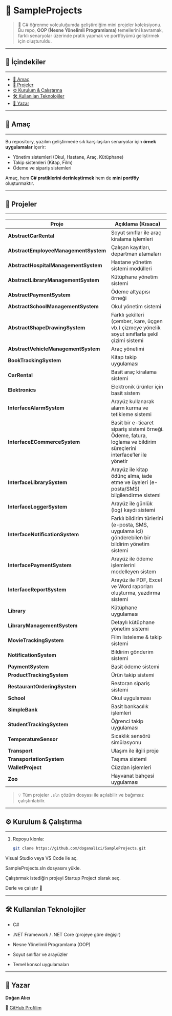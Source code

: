 # 📘 SampleProjects

> 🚀 C# öğrenme yolculuğumda geliştirdiğim mini projeler koleksiyonu.  
> Bu repo, **OOP (Nesne Yönelimli Programlama)** temellerini kavramak, farklı senaryolar üzerinde pratik yapmak ve portföyümü geliştirmek için oluşturuldu.  

---

## 📂 İçindekiler
------------------
- [🎯 Amaç](#-amaç)  
- [📑 Projeler](#-projeler)  
- [⚙️ Kurulum & Çalıştırma](#️-kurulum--çalıştırma)  
- [🛠️ Kullanılan Teknolojiler](#️-kullanılan-teknolojiler)  
- [👤 Yazar](#-yazar)  

---

## 🎯 Amaç
-----------
Bu repository, yazılım geliştirmede sık karşılaşılan senaryolar için **örnek uygulamalar** içerir:  
- Yönetim sistemleri (Okul, Hastane, Araç, Kütüphane)  
- Takip sistemleri (Kitap, Film)  
- Ödeme ve sipariş sistemleri  

Amaç, hem **C# pratiklerini derinleştirmek** hem de **mini portföy** oluşturmaktır.

---

## 📑 Projeler
---------------
| Proje | Açıklama (Kısaca) |
|-------|-----------------|
| **AbstractCarRental** | Soyut sınıflar ile araç kiralama işlemleri |
| **AbstractEmployeeManagementSystem** | Çalışan kayıtları, departman atamaları |
| **AbstractHospitalManagementSystem** | Hastane yönetim sistemi modülleri |
| **AbstractLibraryManagementSystem** | Kütüphane yönetim sistemi |
| **AbstractPaymentSystem** | Ödeme altyapısı örneği |
| **AbstractSchoolManagementSystem** | Okul yönetim sistemi |
| **AbstractShapeDrawingSystem** | Farklı şekilleri (çember, kare, üçgen vb.) çizmeye yönelik soyut sınıflarla şekil çizimi sistemi |
| **AbstractVehicleManagementSystem** | Araç yönetimi |
| **BookTrackingSystem** | Kitap takip uygulaması |
| **CarRental** | Basit araç kiralama sistemi |
| **Elektronics** | Elektronik ürünler için basit sistem |
| **InterfaceAlarmSystem** | Arayüz kullanarak alarm kurma ve tetikleme sistemi |
| **InterfaceECommerceSystem** | Basit bir e-ticaret sipariş sistemi örneği. Ödeme, fatura, loglama ve bildirim süreçlerini interface’ler ile yönetir |
| **InterfaceLibrarySystem** | Arayüz ile kitap ödünç alma, iade etme ve üyeleri (e-posta/SMS) bilgilendirme sistemi |
| **InterfaceLoggerSystem** | Arayüz ile günlük (log) kaydı sistemi |
| **InterfaceNotificationSystem** | Farklı bildirim türlerini (e-posta, SMS, uygulama içi) gönderebilen bir bildirim yönetim sistemi |
| **InterfacePaymentSystem** | Arayüz ile ödeme işlemlerini modelleyen sistem |
| **InterfaceReportSystem** | Arayüz ile PDF, Excel ve Word raporları oluşturma, yazdırma sistemi |
| **Library** | Kütüphane uygulaması |
| **LibraryManagementSystem** | Detaylı kütüphane yönetim sistemi |
| **MovieTrackingSystem** | Film listeleme & takip sistemi |
| **NotificationSystem** | Bildirim gönderim sistemi |
| **PaymentSystem** | Basit ödeme sistemi |
| **ProductTrackingSystem** | Ürün takip sistemi |
| **RestaurantOrderingSystem** | Restoran sipariş sistemi |
| **School** | Okul uygulaması |
| **SimpleBank** | Basit bankacılık işlemleri |
| **StudentTrackingSystem** | Öğrenci takip uygulaması |
| **TemperatureSensor** | Sıcaklık sensörü simülasyonu |
| **Transport** | Ulaşım ile ilgili proje |
| **TransportationSystem** | Taşıma sistemi |
| **WalletProject** | Cüzdan işlemleri |
| **Zoo** | Hayvanat bahçesi uygulaması |
> 💡 Tüm projeler `.sln` çözüm dosyası ile açılabilir ve bağımsız çalıştırılabilir.

---

## ⚙️ Kurulum & Çalıştırma
---------------------------
1. Repoyu klonla:
   ```bash
   git clone https://github.com/doganalici/SampleProjects.git
Visual Studio veya VS Code ile aç.

SampleProjects.sln dosyasını yükle.

Çalıştırmak istediğin projeyi Startup Project olarak seç.

Derle ve çalıştır 🎉

---

🛠️ Kullanılan Teknolojiler
--------------------------

*  C#
  
*  .NET Framework / .NET Core (projeye göre değişir)
  
*  Nesne Yönelimli Programlama (OOP)
  
*  Soyut sınıflar ve arayüzler
  
*  Temel konsol uygulamaları
  
---

👤 Yazar
---------
**Doğan Alıcı**

📌 [GitHub Profilim](https://github.com/doganalici)
